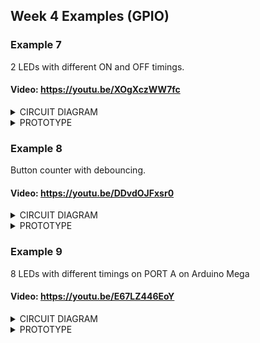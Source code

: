 ## Week 4 Examples (GPIO)
### Example 7

2 LEDs with different ON and OFF timings.

#### Video: https://youtu.be/XOgXczWW7fc

<details>
<summary>CIRCUIT DIAGRAM</summary>
<img src="https://github.com/mlhakimz/EmbeddedSystemDesign/blob/main/Week4/Exercise7/Circuit%20diagram%20Ex7.JPG">
</details>

<details>
<summary>PROTOTYPE</summary>
<img src="https://github.com/mlhakimz/EmbeddedSystemDesign/blob/main/Week4/Exercise7/Ex7.JPG">
</details>

### Example 8 

Button counter with debouncing.

#### Video: https://youtu.be/DDvdOJFxsr0

<details>
<summary>CIRCUIT DIAGRAM</summary>
<img src="https://github.com/mlhakimz/EmbeddedSystemDesign/blob/main/Week4/Exercise8/Circuit%20diagram%20Ex8.JPG">
</details>

<details>
<summary>PROTOTYPE</summary>
<img src="https://github.com/mlhakimz/EmbeddedSystemDesign/blob/main/Week4/Exercise8/Ex8.jpg">
</details>

### Example 9

8 LEDs with different timings on PORT A on Arduino Mega

#### Video: https://youtu.be/E67LZ446EoY

<details>
<summary>CIRCUIT DIAGRAM</summary>
<img src="https://github.com/mlhakimz/EmbeddedSystemDesign/blob/main/Week4/Exercise9/Circuit%20diagram%20Ex9.JPG">
</details>

<details>
<summary>PROTOTYPE</summary>
<img src="https://github.com/mlhakimz/EmbeddedSystemDesign/blob/main/Week4/Exercise9/Ex9.jpg">
</details>
